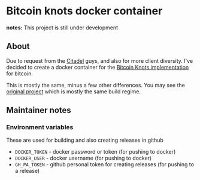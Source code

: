 # Bitcoin knots docker container

**notes:** This project is still under development

## About

Due to request from the [Citadel](github.com/runcitadel/) guys, and also for more client diversity. I've decided to create a docker container for the [Bitcoin Knots implementation](https://github.com/bitcoinknots/bitcoin) for bitcoin.

This is mostly the same, minus a few other differences. You may see the [original project](https://github.com/lncm/docker-bitcoind) which is mostly the same build regime.

## Maintainer notes

### Environment variables

These are used for building and also creating releases in github

- `DOCKER_TOKEN` - docker password or token (for pushing to docker)
- `DOCKER_USER` - docker username (for pushing to docker)
- `GH_PA_TOKEN` - github personal token for creating releases (for pushing to a release)


